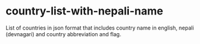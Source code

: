 # country-list-with-nepali-name
List of countries in json format that includes country name in english, nepali (devnagari)  and country abbreviation and flag.
